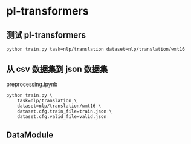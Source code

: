 # pl-transformers

## 测试 pl-transformers

```shell
python train.py task=nlp/translation dataset=nlp/translation/wmt16
```

## 从 csv 数据集到 json 数据集

preprocessing.ipynb


```shell
python train.py \
    task=nlp/translation \
    dataset=nlp/translation/wmt16 \
    dataset.cfg.train_file=train.json \
    dataset.cfg.valid_file=valid.json
```

## DataModule

